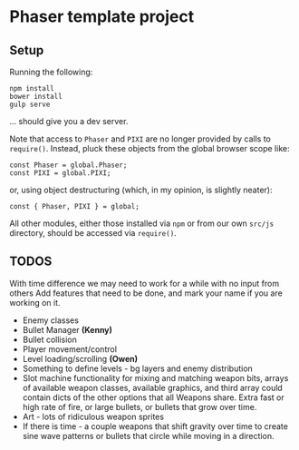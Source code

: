 Phaser template project
=======================

Setup
-----

Running the following:

```
npm install
bower install
gulp serve
```

... should give you a dev server.

Note that access to `Phaser` and `PIXI` are no longer provided
by calls to `require()`. Instead, pluck these objects from the global browser
scope like:

```
const Phaser = global.Phaser;
const PIXI = global.PIXI;
```

or, using object destructuring (which, in my opinion, is slightly neater):

```
const { Phaser, PIXI } = global;
```

All other modules, either those installed via `npm` or from our own
`src/js` directory, should be accessed via `require()`.

TODOS
-----

With time difference we may need to work for a while with no input from others
Add features that need to be done, and mark your name if you are working on it.

* Enemy classes
* Bullet Manager __(Kenny)__
* Bullet collision
* Player movement/control
* Level loading/scrolling __(Owen)__
* Something to define levels - bg layers and enemy distribution
* Slot machine functionality for mixing and matching weapon bits, arrays of
  available weapon classes, available graphics, and third array could contain
  dicts of the other options that all Weapons share. Extra fast or high rate
  of fire, or large bullets, or bullets that grow over time.
* Art - lots of ridiculous weapon sprites
* If there is time - a couple weapons that shift gravity over time to create
  sine wave patterns or bullets that circle while moving in a direction.
